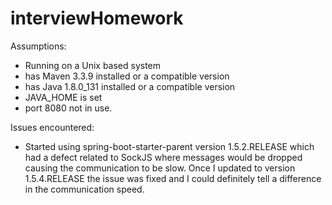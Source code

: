 # interviewHomework
Assumptions:

* Running on a Unix based system
* has Maven 3.3.9 installed or a compatible version
* has Java 1.8.0_131 installed or a compatible version
* JAVA_HOME is set
* port 8080 not in use.

Issues encountered:
* Started using spring-boot-starter-parent version 1.5.2.RELEASE which had a defect related to SockJS where messages would be dropped causing the communication to be slow.  Once I updated to version 1.5.4.RELEASE the issue was fixed and I could definitely tell a difference in the communication speed.